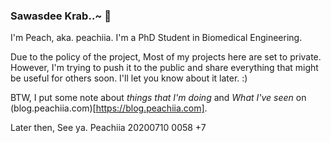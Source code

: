 ### Sawasdee Krab..~ 👋

I'm Peach, aka. peachiia. I'm a PhD Student in Biomedical Engineering. 

Due to the policy of the project, Most of my projects here are set to private. However, I'm trying to push it to the public and share everything that might be useful for others soon. I'll let you know about it later. :) 

BTW, I put some note about *things that I'm doing* and *What I've seen* on (blog.peachiia.com)[https://blog.peachiia.com].

Later then, See ya.
Peachiia
20200710 0058 +7

<!--
**peachiia/peachiia** is a ✨ _special_ ✨ repository because its `README.md` (this file) appears on your GitHub profile.
-->
